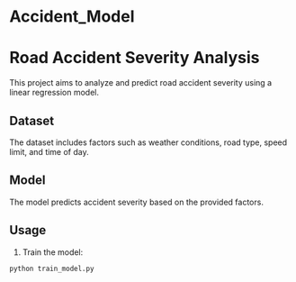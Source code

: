 # Accident_Model

# Road Accident Severity Analysis

This project aims to analyze and predict road accident severity using a linear regression model.

## Dataset

The dataset includes factors such as weather conditions, road type, speed limit, and time of day.

## Model

The model predicts accident severity based on the provided factors.

## Usage

1. Train the model:
```python
python train_model.py
